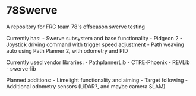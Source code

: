 # 78Swerve
A repository for FRC team 78's offseason swerve testing

Currently has:
    - Swerve subsystem and base functionality
    - Pidgeon 2
    - Joystick driving command with trigger speed adjustment
    - Path weaving auto using Path Planner 2, with odometry and PID

Currently used vendor libraries:
    - PathplannerLib
    - CTRE-Phoenix
    - REVLib
    - swerve-lib

Planned additions:
    - Limelight functionality and aiming
    - Target following
    - Additional odometry sensors (LiDAR?, and maybe camera SLAM)
